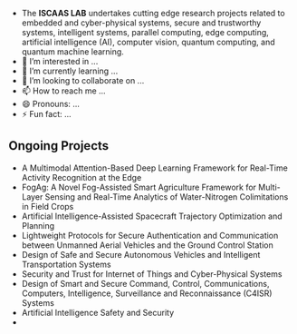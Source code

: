 -  The **ISCAAS LAB** undertakes cutting edge research projects related to embedded and cyber-physical systems, secure and trustworthy systems, intelligent systems, parallel computing, edge computing, artificial intelligence (AI), computer vision, quantum computing, and quantum machine learning.
- 👀 I’m interested in ...
- 🌱 I’m currently learning ...
- 💞️ I’m looking to collaborate on ...
- 📫 How to reach me ...
- 😄 Pronouns: ...
- ⚡ Fun fact: ...

## Ongoing Projects
- A Multimodal Attention-Based Deep Learning Framework for Real-Time Activity Recognition at the Edge
- FogAg: A Novel Fog-Assisted Smart Agriculture Framework for Multi-Layer Sensing and Real-Time Analytics of Water-Nitrogen Colimitations in Field Crops
- Artificial Intelligence-Assisted Spacecraft Trajectory Optimization and Planning
- Lightweight Protocols for Secure Authentication and Communication between Unmanned Aerial Vehicles and the Ground Control Station
- Design of Safe and Secure Autonomous Vehicles and Intelligent Transportation Systems
- Security and Trust for Internet of Things and Cyber-Physical Systems
- Design of Smart and Secure Command, Control, Communications, Computers, Intelligence, Surveillance and Reconnaissance (C4ISR) Systems
- Artificial Intelligence Safety and Security
- 
<!---
iscaas/iscaas is a ✨ special ✨ repository because its `README.md` (this file) appears on your GitHub profile.
You can click the Preview link to take a look at your changes.
--->
